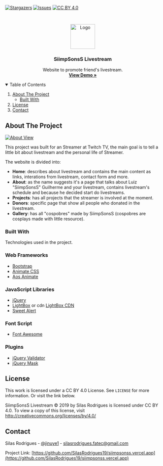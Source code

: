 [![Stargazers][stars-shield]][stars-url]
[![Issues][issues-shield]][issues-url]
[![CC BY 4.0][license-shield]][license-url]


<!-- PROJECT LOGO -->
<br />
<p align="center">
  <a href="https://siimpsonss.vercel.app">
    <img src="https://siimpsonss.vercel.app/images/simp.png" alt="Logo" width="80" height="80">
  </a>

  <h3 align="center">SiimpSonsS Livestream</h3>

  <p align="center">
    Website to promote friend's livestream.
    <br />
    <a href="https://siimpsonss.vercel.app"><strong>View Demo »</strong></a>
    <br />
  </p>
</p>



<!-- TABLE OF CONTENTS -->
<details open="open">
  <summary>Table of Contents</summary>
  <ol>
    <li>
      <a href="#about-the-project">About The Project</a>
      <ul>
        <li><a href="#built-with">Built With</a></li>
      </ul>
    </li>
    <li><a href="#license">License</a></li>
    <li><a href="#contact">Contact</a></li>
  </ol>
</details>



<!-- ABOUT THE PROJECT -->
## About The Project

[![About View][product-screenshot]](https://siimpsonss.vercel.app/about.html)

This project was built for an Streamer at Twitch TV, the main goal is to tell a little bit about livestream and the personal life of Streamer.

The website is divided into:
* **Home**: describes about livestream and contains the main content as links, interations from livestream, contact form and more.
* **About**: as the name suggests it's a page that talks about Luiz "SiimpSonsS" Guilherme and your livestream, contains livestream's schedule and because he decided start do livestreams.
* **Projects**: has all projects that the streamer is involved at the moment.
* **Donors**: specific page that show all people who donated in the livestream.
* **Gallery**: has all "cospobres" made by SiimpSonsS (cospobres are cosplays made with little resource).

### Built With

Technologies used in the project.

### Web Frameworks
* [Bootstrap](https://getbootstrap.com)
* [Animate CSS](https://animate.style)
* [Aos Animate](https://michalsnik.github.io/aos/)

### JavaScript Libraries
* [jQuery](https://jquery.com)
* [LightBox](https://lokeshdhakar.com/projects/lightbox2/) or cdn [LightBox CDN](https://cdnjs.com/libraries/lightbox2)
* [Sweet Alert](https://sweetalert2.github.io)

### Font Script
* [Font Awesome](https://fontawesome.com)

### Plugins
* [jQuery Validator](https://jqueryvalidation.org)
* [jQuery Mask](https://igorescobar.github.io/jQuery-Mask-Plugin/docs.html)


<!-- LICENSE -->
## License

This work is licensed under a CC BY 4.0 License. See `LICENSE` for more information. Or visit the link below.

SiimpSonsS Livestream © 2019 by Silas Rodrigues is licensed under CC BY 4.0. To view a copy of this license, visit http://creativecommons.org/licenses/by/4.0/


<!-- CONTACT -->
## Contact

Silas Rodrigues - [@jinuye1](https://twitter.com/jinuye1) - silasrodrigues.fatec@gmail.com

Project Link: [https://github.com/SilasRodrigues19/siimpsonss.vercel.app](https://github.com/SilasRodrigues19/siimpsonss.vercel.app)

   
   <!-- MARKDOWN LINKS & IMAGES -->
<!-- https://www.markdownguide.org/basic-syntax/#reference-style-links -->
[contributors-shield]: https://img.shields.io/github/contributors/SilasRodrigues19/siimpsonss.vercel.app.svg?style=for-the-badge
[contributors-url]: https://github.com/SilasRodrigues19/siimpsonss.vercel.app/graphs/contributors
[forks-shield]: https://img.shields.io/github/forks/SilasRodrigues19/siimpsonss.vercel.app.svg?style=for-the-badge
[forks-url]: https://github.com/SilasRodrigues19/siimpsonss.vercel.app/network/members
[stars-shield]: https://img.shields.io/github/stars/SilasRodrigues19/siimpsonss.vercel.app.svg?style=for-the-badge
[stars-url]: https://github.com/SilasRodrigues19/siimpsonss.vercel.app/stargazers
[issues-shield]: https://img.shields.io/github/issues/SilasRodrigues19/siimpsonss.vercel.app.svg?style=for-the-badge
[issues-url]: https://github.com/SilasRodrigues19/siimpsonss.vercel.app/issues
[license-shield]: https://img.shields.io/github/license/SilasRodrigues19/siimpsonss.vercel.app.svg?style=for-the-badge
[license-url]: https://github.com/SilasRodrigues19/siimpsonss.vercel.app/blob/master/LICENSE
[product-screenshot]: https://i.ibb.co/9G0dTHq/preview.png

